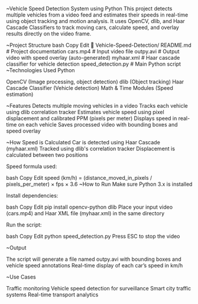 ~Vehicle Speed Detection System using Python 
This project detects multiple vehicles from a video feed and estimates their speeds in real-time using object tracking and motion analysis. It uses OpenCV, dlib, and Haar Cascade Classifiers to track moving cars, calculate speed, and overlay results directly on the video frame.

~Project Structure
bash
Copy
Edit
📂 Vehicle-Speed-Detection/
README.md           # Project documentation
cars.mp4            # Input video file
outpy.avi           # Output video with speed overlay (auto-generated)
myhaar.xml          # Haar cascade classifier for vehicle detection
speed_detection.py  # Main Python script
~Technologies Used
Python

OpenCV (Image processing, object detection)
dlib (Object tracking)
Haar Cascade Classifier (Vehicle detection)
Math & Time Modules (Speed estimation)

~Features
Detects multiple moving vehicles in a video
Tracks each vehicle using dlib correlation tracker
Estimates vehicle speed using pixel displacement and calibrated PPM (pixels per meter)
Displays speed in real-time on each vehicle
Saves processed video with bounding boxes and speed overlay

~How Speed is Calculated
Car is detected using Haar Cascade (myhaar.xml)
Tracked using dlib's correlation tracker
Displacement is calculated between two positions

Speed formula used:

bash
Copy
Edit
speed (km/h) = (distance_moved_in_pixels / pixels_per_meter) × fps × 3.6
~How to Run
Make sure Python 3.x is installed

Install dependencies:

bash
Copy
Edit
pip install opencv-python dlib
Place your input video (cars.mp4) and Haar XML file (myhaar.xml) in the same directory

Run the script:

bash
Copy
Edit
python speed_detection.py
Press ESC to stop the video

~Output

The script will generate a file named outpy.avi with bounding boxes and vehicle speed annotations
Real-time display of each car’s speed in km/h

~Use Cases

Traffic monitoring
Vehicle speed detection for surveillance
Smart city traffic systems
Real-time transport analytics



